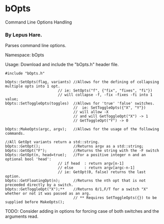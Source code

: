 # bOpts
 Command Line Options Handling

 ### By Lepus Hare.

 Parses command line options.

Namespace:
    bOpts


Usage:
    Download and include the "bOpts.h" header file.


    #include "bOpts.h"

    bOpts::SetOpts(flag, variants) //Allows for the defining of collapsing multiple opts into 1 opt.
                            // ie: SetOpts("f", {"fix", "fixes", "fi"})
                            // will collapse -f, -fix -fixes -fi into 1 value;
    bOpts::SetToggleOpts(toggles)  //Allows for 'true' 'false' switches.
                                   //  ie: SetToggleOpts({"X", "Y"})
                                   // will allow -X 
                                   // and will GetToggleOpt("X") -> 1
                                   // GetToggleOpt("Y") -> 0

    bOpts::MakeOpts(argc, argv);   //Allows for the usage of the following commands.

    //All GetOpt variants return a std::string.
    bOpts::GetOpt();               //Returns argv as a std::string;
    bOpts::GetOpt("F");            //Returns the string with the -F switch
    bOpts::GetOpt(n, head=true);   //For a positive integer n and an optional bool 'head':
                            // if head  : return argv[n-1]
                            // else     : return argv[argc-n-1]
                            // ie: GetOpt(0, false) returns the last option.
    bOpts::GetFloatingOpt(n);      //Returns the nth opt that is not preceeded directly by a switch.
    bOpts::GetToggleOpt("X");**    //Returns 0/1,F/T for a switch "X" whether or not it was passed as an arg.
                                   // ** Requires SetToggleOpts({}) to be supplied before MakeOpts();


TODO:
    Consider adding in options for forcing case of both switches and the arguments read.
